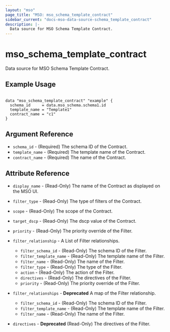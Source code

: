 ```yaml
---
layout: "mso"
page_title: "MSO: mso_schema_template_contract"
sidebar_current: "docs-mso-data-source-schema_template_contract"
description: |-
  Data source for MSO Schema Template Contract.
---
```


# mso_schema_template_contract #

Data source for MSO Schema Template Contract.

## Example Usage ##

```hcl

data "mso_schema_template_contract" "example" {
  schema_id     = data.mso_schema.schema1.id
  template_name = "Template1"
  contract_name = "c1"
}

```

## Argument Reference ##

* `schema_id` - (Required) The schema ID of the Contract.
* `template_name` - (Required) The template name of the Contract.
* `contract_name` - (Required) The name of the Contract.

## Attribute Reference ##

* `display_name` - (Read-Only) The name of the Contract as displayed on the MSO UI.
* `filter_type` - (Read-Only) The type of filters of the Contract.
* `scope` - (Read-Only) The scope of the Contract.
* `target_dscp` - (Read-Only) The dscp value of the Contract.
* `priority` - (Read-Only) The priority override of the Filter.
* `filter_relationship` - A List of Filter relationships.
    * `filter_schema_id` - (Read-Only) The schema ID of the Filter.
    * `filter_template_name` - (Read-Only) The template name of the Filter.
    * `filter_name` - (Read-Only) The name of the Filter.
    * `filter_type` - (Read-Only) The type of the Filter. 
    * `action` - (Read-Only) The action of the Filter.
    * `directives` - (Read-Only) The directives of the Filter.
    * `priority` - (Read-Only) The priority override of the Filter.

* `filter_relationships` - **Deprecated** A map of the Filter relationship.
    * `filter_schema_id` - (Read-Only) The schema ID of the Filter.
    * `filter_template_name` - (Read-Only) The template name of the Filter.
    * `filter_name` - (Read-Only) The name of the Filter.
* `directives` - **Deprecated** (Read-Only) The directives of the Filter.